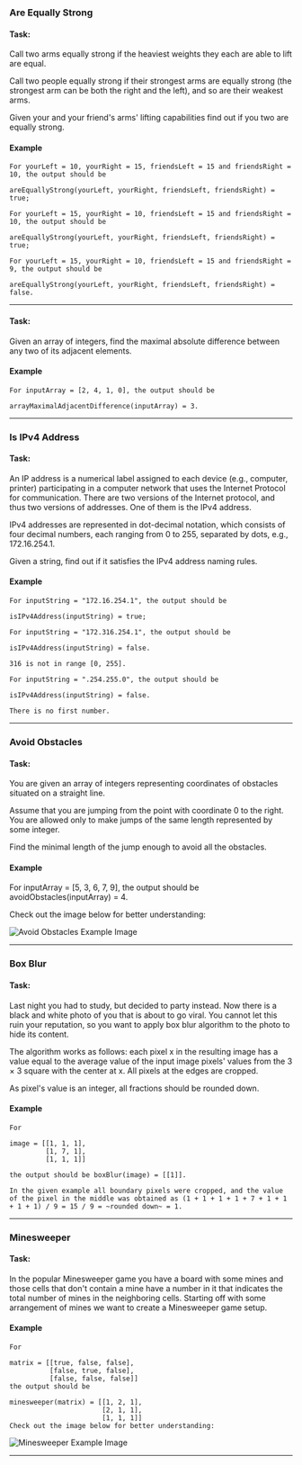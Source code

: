 ### Are Equally Strong
#### Task:
Call two arms equally strong if the heaviest weights they each are able to lift are equal.

Call two people equally strong if their strongest arms are equally strong (the strongest arm can be both the right and the left), and so are their weakest arms.

Given your and your friend's arms' lifting capabilities find out if you two are equally strong.

#### Example

```
For yourLeft = 10, yourRight = 15, friendsLeft = 15 and friendsRight = 10, the output should be

areEquallyStrong(yourLeft, yourRight, friendsLeft, friendsRight) = true;

For yourLeft = 15, yourRight = 10, friendsLeft = 15 and friendsRight = 10, the output should be

areEquallyStrong(yourLeft, yourRight, friendsLeft, friendsRight) = true;

For yourLeft = 15, yourRight = 10, friendsLeft = 15 and friendsRight = 9, the output should be

areEquallyStrong(yourLeft, yourRight, friendsLeft, friendsRight) = false.
```

---

#### Task:
Given an array of integers, find the maximal absolute difference between any two of its adjacent elements.

#### Example

```
For inputArray = [2, 4, 1, 0], the output should be

arrayMaximalAdjacentDifference(inputArray) = 3.
```

---

### Is IPv4 Address
#### Task:
An IP address is a numerical label assigned to each device (e.g., computer, printer) participating in a computer network that uses the Internet Protocol for communication. There are two versions of the Internet protocol, and thus two versions of addresses. One of them is the IPv4 address.

IPv4 addresses are represented in dot-decimal notation, which consists of four decimal numbers, each ranging from 0 to 255, separated by dots, e.g., 172.16.254.1.

Given a string, find out if it satisfies the IPv4 address naming rules.

#### Example

```
For inputString = "172.16.254.1", the output should be

isIPv4Address(inputString) = true;

For inputString = "172.316.254.1", the output should be

isIPv4Address(inputString) = false.

316 is not in range [0, 255].

For inputString = ".254.255.0", the output should be

isIPv4Address(inputString) = false.

There is no first number.
```

---

### Avoid Obstacles
#### Task:
You are given an array of integers representing coordinates of obstacles situated on a straight line.

Assume that you are jumping from the point with coordinate 0 to the right. You are allowed only to make jumps of the same length represented by some integer.

Find the minimal length of the jump enough to avoid all the obstacles.

#### Example

For inputArray = [5, 3, 6, 7, 9], the output should be
avoidObstacles(inputArray) = 4.

Check out the image below for better understanding:

![Avoid Obstacles Example Image](https://codefightsuserpics.s3.amazonaws.com/tasks/avoidObstacles/img/example.png?_tm=1490625560816)

___

### Box Blur
#### Task:
Last night you had to study, but decided to party instead. Now there is a black and white photo of you that is about to go viral. You cannot let this ruin your reputation, so you want to apply box blur algorithm to the photo to hide its content.

The algorithm works as follows: each pixel x in the resulting image has a value equal to the average value of the input image pixels' values from the 3 × 3 square with the center at x. All pixels at the edges are cropped.

As pixel's value is an integer, all fractions should be rounded down.

#### Example

```
For

image = [[1, 1, 1],
         [1, 7, 1],
         [1, 1, 1]]

the output should be boxBlur(image) = [[1]].

In the given example all boundary pixels were cropped, and the value of the pixel in the middle was obtained as (1 + 1 + 1 + 1 + 7 + 1 + 1 + 1 + 1) / 9 = 15 / 9 = ~rounded down~ = 1.
```

---

### Minesweeper
#### Task:
In the popular Minesweeper game you have a board with some mines and those cells that don't contain a mine have a number in it that indicates the total number of mines in the neighboring cells. Starting off with some arrangement of mines we want to create a Minesweeper game setup.

#### Example

```
For

matrix = [[true, false, false],
          [false, true, false],
          [false, false, false]]
the output should be

minesweeper(matrix) = [[1, 2, 1],
                       [2, 1, 1],
                       [1, 1, 1]]       
Check out the image below for better understanding:
```

![Minesweeper Example Image](https://codefightsuserpics.s3.amazonaws.com/tasks/minesweeper/img/example.png?_tm=1490636350838)

---
